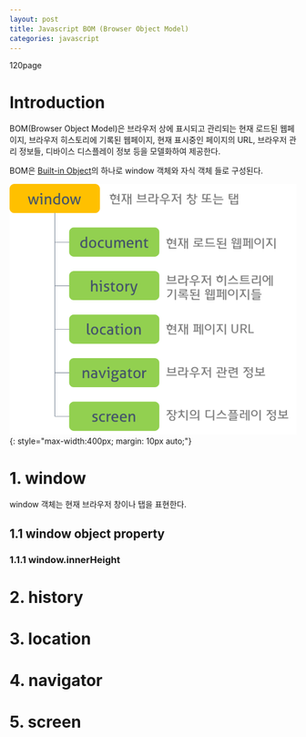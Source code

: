 ```yaml
---
layout: post
title: Javascript BOM (Browser Object Model)
categories: javascript
---
```


120page

# Introduction

BOM(Browser Object Model)은 브라우저 상에 표시되고 관리되는 현재 로드된 웹페이지, 브라우저 히스토리에 기록된 웹페이지, 현재 표시중인 페이지의 URL, 브라우저 관리 정보들, 디바이스 디스플레이 정보 등을 모델화하여 제공한다.

BOM은 [Built-in Object](http://ungmo2.github.io/javascript/Built-in-Object/)의 하나로 window 객체와 자식 객체 들로 구성된다.

![BOM](/img/BOM.png)
{: style="max-width:400px; margin: 10px auto;"}

# 1. window

window 객체는 현재 브라우저 창이나 탭을 표현한다.

## 1.1 window object property

### 1.1.1 window.innerHeight



# 2. history  

# 3. location

# 4. navigator

# 5. screen
